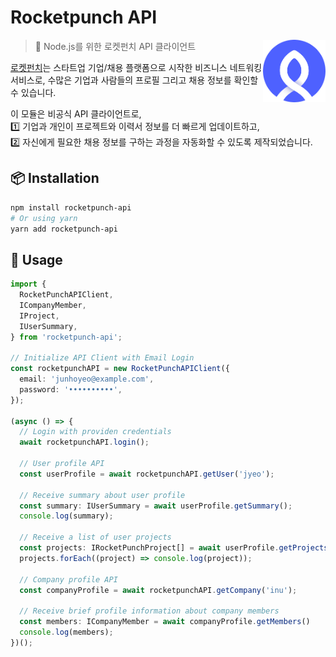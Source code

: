 # Rocketpunch API

[<img src="./docs/images/rocketpunch-logo.png" align="right" width="100">](https://www.rocketpunch.com/)

> 🚀 Node.js를 위한 로켓펀치 API 클라이언트

[로켓펀치](https://www.rocketpunch.com/)는 스타트업 기업/채용 플랫폼으로 시작한 비즈니스 네트워킹 서비스로, 수많은 기업과 사람들의 프로필 그리고 채용 정보를 확인할 수 있습니다.

이 모듈은 비공식 API 클라이언트로,<br />
1️⃣ 기업과 개인이 프로젝트와 이력서 정보를 더 빠르게 업데이트하고,<br />
2️⃣ 자신에게 필요한 채용 정보를 구하는 과정을 자동화할 수 있도록 제작되었습니다.

## 📦 Installation

```bash
npm install rocketpunch-api
# Or using yarn
yarn add rocketpunch-api
```

## 👊 Usage

```ts
import {
  RocketPunchAPIClient,
  ICompanyMember,
  IProject,
  IUserSummary,
} from 'rocketpunch-api';

// Initialize API Client with Email Login
const rocketpunchAPI = new RocketPunchAPIClient({
  email: 'junhoyeo@example.com',
  password: '••••••••••',
});

(async () => {
  // Login with providen credentials
  await rocketpunchAPI.login();

  // User profile API
  const userProfile = await rocketpunchAPI.getUser('jyeo');

  // Receive summary about user profile
  const summary: IUserSummary = await userProfile.getSummary();
  console.log(summary);

  // Receive a list of user projects
  const projects: IRocketPunchProject[] = await userProfile.getProjects()
  projects.forEach((project) => console.log(project));

  // Company profile API
  const companyProfile = await rocketpunchAPI.getCompany('inu');

  // Receive brief profile information about company members
  const members: ICompanyMember = await companyProfile.getMembers()
  console.log(members);
})();
```
